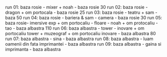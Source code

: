 run 01: baza rosie - mixer + noah - baza rosie 30
run 02: baza rosie - dragon + om portocala - baza rosie 25
run 03: baza rosie - teatru + sam - baza 50
run 04: baza rosie - bariera & sam - camera - baza rosie 30
run 05: baza rosie- imersive exp + om portocaliu - floare - noah + om protocaliu - tao - baza albastra 110
run 06: baza albastra - tower - inovare + om portocaliu tower + muzeograf + om portocaliu inovare - baza albastra 80
run 07: baza albastra - sina - baza albastra
run 08: baza albastra - luam oamenii din fata imprimantei - baza albastra
run 09: baza albastra - gaina si imprimanta - baza albastra
